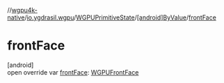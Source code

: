 //[wgpu4k-native](../../../../index.md)/[io.ygdrasil.wgpu](../../index.md)/[WGPUPrimitiveState](../index.md)/[[android]ByValue](index.md)/[frontFace](front-face.md)

# frontFace

[android]\
open override var [frontFace](front-face.md): [WGPUFrontFace](../../-w-g-p-u-front-face/index.md)